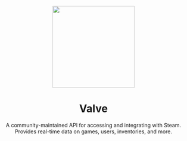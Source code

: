 <p align="center">
  <img src="https://i.imgur.com/rN2SIk0.png" width="220px">
</p>

<h1 align="center">Valve</h1>

<p align="center">
  A community-maintained API for accessing and integrating with Steam.<br>
  Provides real-time data on games, users, inventories, and more.
</p>